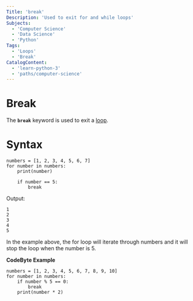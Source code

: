 ```yaml
---
Title: 'break'
Description: 'Used to exit for and while loops'
Subjects:
  - 'Computer Science'
  - 'Data Science'
  - 'Python'
Tags:
  - 'Loops'
  - 'Break'
CatalogContent:
  - 'learn-python-3'
  - 'paths/computer-science'
---
```

**Break**
======
The **`break`** keyword is used to exit a [loop](https://codecademy.com/resources/docs/python/loops).

**Syntax**
======
```pseudo
numbers = [1, 2, 3, 4, 5, 6, 7]
for number in numbers:
    print(number)

    if number == 5:
        break
```
Output:
```pseudo
1
2
3
4
5
```
In the example above, the for loop will iterate through numbers and it will stop the loop when the number is 5.

**CodeByte Example**
```codebyte/python
numbers = [1, 2, 3, 4, 5, 6, 7, 8, 9, 10]
for number in numbers:
    if number % 5 == 0:
        break
    print(number * 2)
```